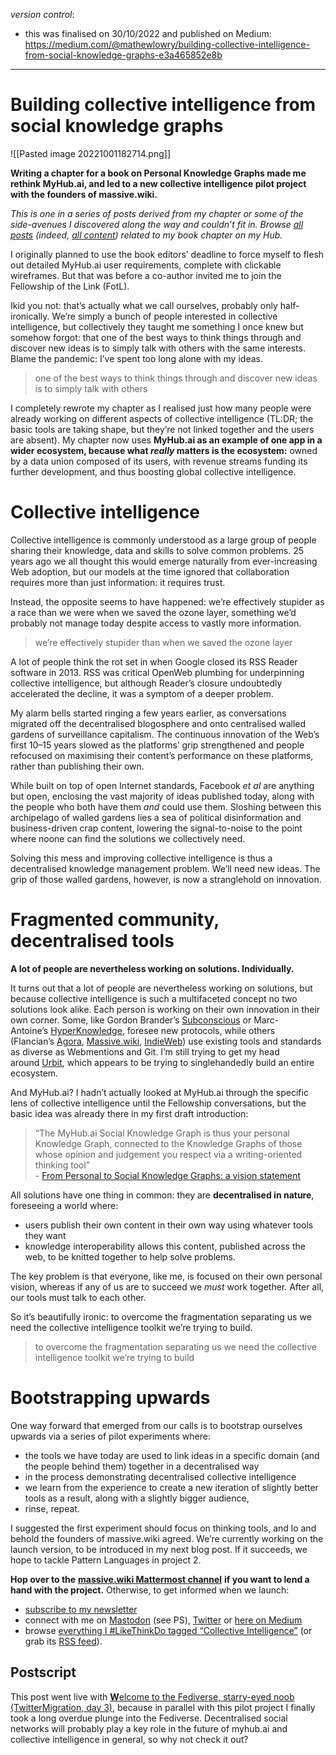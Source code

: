*version control*: 

* this was finalised on 30/10/2022 and published on Medium: https://medium.com/@mathewlowry/building-collective-intelligence-from-social-knowledge-graphs-e3a465852e8b

---

# Building collective intelligence from social knowledge graphs
![[Pasted image 20221001182714.png]]

**Writing a chapter for a book on Personal Knowledge Graphs made me rethink MyHub.ai, and led to a new collective intelligence pilot project with the founders of massive.wiki.**

_This is one in a series of posts derived from my chapter or some of the side-avenues I discovered along the way and couldn’t fit in. Browse_ [_all posts_](https://myhub.ai/@mathewlowry/?quality=all&tags=pkgbook&timeframe=anytime&types=think) _(indeed,_ [_all content_](https://myhub.ai/@mathewlowry/?tags=pkgbook)_) related to my book chapter on my Hub._

I originally planned to use the book editors’ deadline to force myself to flesh out detailed MyHub.ai user requirements, complete with clickable wireframes. But that was before a co-author invited me to join the Fellowship of the Link (FotL).

Ikid you not: that’s actually what we call ourselves, probably only half-ironically. We’re simply a bunch of people interested in collective intelligence, but collectively they taught me something I once knew but somehow forgot: that one of the best ways to think things through and discover new ideas is to simply talk with others with the same interests. Blame the pandemic: I’ve spent too long alone with my ideas.

> one of the best ways to think things through and discover new ideas is to simply talk with others

I completely rewrote my chapter as I realised just how many people were already working on different aspects of collective intelligence (TL:DR; the basic tools are taking shape, but they’re not linked together and the users are absent). My chapter now uses **MyHub.ai as an example of one app in a wider ecosystem, because what _really_ matters is the ecosystem:** owned by a data union composed of its users, with revenue streams funding its further development, and thus boosting global collective intelligence.

# Collective intelligence

Collective intelligence is commonly understood as a large group of people sharing their knowledge, data and skills to solve common problems. 25 years ago we all thought this would emerge naturally from ever-increasing Web adoption, but our models at the time ignored that collaboration requires more than just information: it requires trust.

Instead, the opposite seems to have happened: we’re effectively stupider as a race than we were when we saved the ozone layer, something we’d probably not manage today despite access to vastly more information.

> we’re effectively stupider than when we saved the ozone layer

A lot of people think the rot set in when Google closed its RSS Reader software in 2013. RSS was critical OpenWeb plumbing for underpinning collective intelligence, but although Reader’s closure undoubtedly accelerated the decline, it was a symptom of a deeper problem.

My alarm bells started ringing a few years earlier, as conversations migrated off the decentralised blogosphere and onto centralised walled gardens of surveillance capitalism. The continuous innovation of the Web’s first 10–15 years slowed as the platforms’ grip strengthened and people refocused on maximising their content’s performance on these platforms, rather than publishing their own.

While built on top of open Internet standards, Facebook _et al_ are anything but open, enclosing the vast majority of ideas published today, along with the people who both have them _and_ could use them. Sloshing between this archipelago of walled gardens lies a sea of political disinformation and business-driven crap content, lowering the signal-to-noise to the point where noone can find the solutions we collectively need.

Solving this mess and improving collective intelligence is thus a decentralised knowledge management problem. We’ll need new ideas. The grip of those walled gardens, however, is now a stranglehold on innovation.

# Fragmented community, decentralised tools

**A lot of people are nevertheless working on solutions. Individually.**

It turns out that a lot of people are nevertheless working on solutions, but because collective intelligence is such a multifaceted concept no two solutions look alike. Each person is working on their own innovation in their own corner. Some, like Gordon Brander’s [Subconscious](https://subconscious.substack.com/p/second-subconscious) or Marc-Antoine’s [HyperKnowledge](https://hyperknowledge.org/), foresee new protocols, while others (Flancian’s [Agora](https://anagora.org/index), [Massive.wiki](https://massive.wiki/), [IndieWeb](https://indieweb.org/)) use existing tools and standards as diverse as Webmentions and Git. I’m still trying to get my head around [Urbit](https://urbit.org/blog/urbit-for-normies), which appears to be trying to singlehandedly build an entire ecosystem.

And MyHub.ai? I hadn’t actually looked at MyHub.ai through the specific lens of collective intelligence until the Fellowship conversations, but the basic idea was already there in my first draft introduction:

> “The MyHub.ai Social Knowledge Graph is thus your personal Knowledge Graph, connected to the Knowledge Graphs of those whose opinion and judgement you respect via a writing-oriented thinking tool”  
> - [From Personal to Social Knowledge Graphs: a vision statement](https://mathewlowry.medium.com/from-personal-to-social-knowledge-graphs-a-vision-statement-draft-fc86ef4f7022)

All solutions have one thing in common: they are **decentralised in nature**, foreseeing a world where:

-   users publish their own content in their own way using whatever tools they want
-   knowledge interoperability allows this content, published across the web, to be knitted together to help solve problems.

The key problem is that everyone, like me, is focused on their own personal vision, whereas if any of us are to succeed we _must_ work together. After all, our tools must talk to each other.

So it’s beautifully ironic: to overcome the fragmentation separating us we need the collective intelligence toolkit we’re trying to build.

> to overcome the fragmentation separating us we need the collective intelligence toolkit we’re trying to build

# Bootstrapping upwards

One way forward that emerged from our calls is to bootstrap ourselves upwards via a series of pilot experiments where:

-   the tools we have today are used to link ideas in a specific domain (and the people behind them) together in a decentralised way
-   in the process demonstrating decentralised collective intelligence
-   we learn from the experience to create a new iteration of slightly better tools as a result, along with a slightly bigger audience,
-   rinse, repeat.

I suggested the first experiment should focus on thinking tools, and lo and behold the founders of massive.wiki agreed. We’re currently working on the launch version, to be introduced in my next blog post. If it succeeds, we hope to tackle Pattern Languages in project 2.

**Hop over to the** [**massive.wiki Mattermost channel**](https://chat.collectivesensecommons.org/agora/channels/massive-wiki) **if you want to lend a hand with the project.** Otherwise, to get informed when we launch:

-   [subscribe to my newsletter](https://myhub.ai/@mathewlowry/about/#contact)
-   connect with me on [Mastodon](http://%40mathew@campaign.openworlds.info/) (see PS), [Twitter](https://twitter.com/mathewlowry) or [here on Medium](https://mathewlowry.medium.com/)
-   browse [everything I #LikeThinkDo tagged “Collective Intelligence”](https://myhub.ai/@mathewlowry/?tags=collective+intelligence) (or grab its [RSS feed](https://myhub.ai/rss/@mathewlowry/?tags=collective+intelligence)).

## Postscript

This post went live with [**W**elcome to the Fediverse, starry-eyed noob (TwitterMigration, day 3)](https://mathewlowry.medium.com/welcome-to-the-fediverse-starry-eyed-noob-twittermigration-day-3-57b99350414), because in parallel with this pilot project I finally took a long overdue plunge into the Fediverse. Decentralised social networks will probably play a key role in the future of myhub.ai and collective intelligence in general, so why not check it out?
